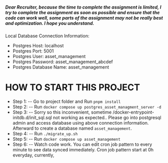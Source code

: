 ##### Dear Recruiter, because the time to complete the assignment is limited, I try to complete the assignment as soon as possible and ensure that the code can work well, some parts of the assignment may not be really best and optimization. I hope you understand.

Local Database Connection Information:
- Postgres Host: localhost
- Postgres Port: 5001
- Postgres User: asset_management
- Postgres Password: asset_management_abcdef
- Postgres Database Name: asset_management
# HOW TO START THIS PROJECT

- Step 1: 
-- Go to project folder and Run `pnpm install`
- Step 2:
-- Run `docker compose up postgres_asset_managment_server -d`
- Step 3: 
-- Sorry so this inconvenient, sometime /docker-entrypoint-initdb.d/init_sql.sql not working as expected.. Please go into postgresql admin and access database using above connection information. Afterward to create a database named `asset_management`. 
- Step 4:
-- Run `./migrate_up.sh`
- Step 5:
-- Run `docker compose up asset_management`
- Step 6:
-- Watch code work. You can edit cron job pattern to every minute to see data synced immediately. Cron job pattern start at 0h everyday, currently,

